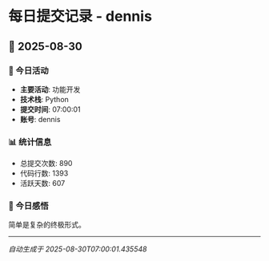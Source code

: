 # 每日提交记录 - dennis

## 📅 2025-08-30

### 🎯 今日活动
- **主要活动**: 功能开发
- **技术栈**: Python
- **提交时间**: 07:00:01
- **账号**: dennis

### 📊 统计信息
- 总提交次数: 890
- 代码行数: 1393
- 活跃天数: 607

### 💭 今日感悟
简单是复杂的终极形式。

---
*自动生成于 2025-08-30T07:00:01.435548*
